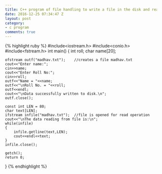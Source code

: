 ```yaml
---
title: C++ program of file handling to write a file in the disk and read from a file
date: 2016-12-25 07:34:47 Z
layout: post
category:
- c program
comments: true
---
```


{% highlight ruby %}
#include<iostream.h>
#include<conio.h>
#include<fstream.h>
int main()
{
	int roll;
	char name[20];
	
	ofstream outf("madhav.txt");	//creates a file madhav.txt
	cout<<"Enter name:";
	cin>>name;
	cout<<"Enter Roll No:";
	cin>>roll;
	outf<<"Name = "<<name;
	outf<<"\nRoll No. = "<<roll;
	outf<<endl;
	cout<<"\nData successfully written to disk.\n";
	outf.close();
	
	const int LEN = 80;
	char text[LEN];
	ifstream infile("madhav.txt");	//file is opened for read operation
	cout<<"\nThe data reading from file is:\n";
	while(infile)
	{
		infile.getline(text,LEN);
		cout<<endl<<text;
	}
	infile.close();
	
	getch();
	return 0;
}
{% endhighlight %}

